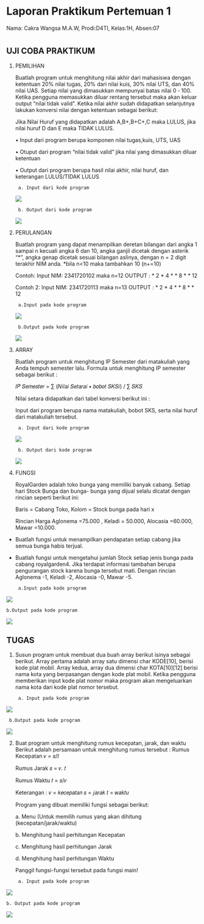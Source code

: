 # Laporan Praktikum Pertemuan 1
Nama: Cakra Wangsa M.A.W, Prodi:D4TI, Kelas:1H, Absen:07
#
## UJI COBA PRAKTIKUM

1. PEMILIHAN

    Buatlah program untuk menghitung nilai akhir dari mahasiswa dengan ketentuan 20% nilai tugas, 20% dari nilai kuis, 30% nilai UTS, dan 40% nilai UAS. Setiap nilai yang dimasukkan mempunyai batas nilai 0 ‐ 100. Ketika pengguna memasukkan diluar rentang tersebut maka akan keluar output “nilai tidak valid”. Ketika nilai akhir sudah didapatkan selanjutnya lakukan konversi nilai dengan ketentuan sebagai berikut:

    Jika Nilai Huruf yang didapatkan adalah A,B+,B+C+,C maka LULUS, jika nilai huruf D dan E maka TIDAK LULUS.

    • Input dari program berupa komponen nilai tugas,kuis, UTS, UAS

    • Otuput dari program “nilai tidak valid” jika nilai yang dimasukkan diluar ketentuan

    • Output dari program berupa hasil nilai akhir, nilai huruf, dan keterangan LULUS/TIDAK LULUS

        a. Input dari kode program

    <img src="in pemilihan update.png">

        b. Output dari kode program
    <img src="out pemilihan update.png">



2. PERULANGAN

    Buatlah program yang dapat menampilkan deretan bilangan dari angka 1 sampai n kecuali angka 6 dan 10, angka ganjil dicetak dengan asterik “*”, angka genap dicetak sesuai bilangan aslinya, dengan n = 2 digit terakhir NIM anda. *bila n<10 maka tambahkan 10 (n+=10)

    Contoh: Input NIM: 2341720102 maka n=12 OUTPUT : * 2 * 4 * * 8 * * 12
    
    Contoh 2: Input NIM: 2341720113 maka n=13 OUTPUT : * 2 * 4 * * 8 * * 12

        a.Input pada kode program

    <img src="in perulangan.png">

        b.Output pada kode program
    <img src="out perulangan.png">


3. ARRAY

    Buatlah program untuk menghitung IP Semester dari matakuliah yang Anda tempuh semester lalu. Formula untuk menghitung IP semester sebagai berikut :

    𝐼𝑃 𝑆𝑒𝑚𝑒𝑠𝑡𝑒𝑟 = ∑ (𝑁𝑖𝑙𝑎𝑖 𝑆𝑒𝑡𝑎𝑟𝑎𝑖 ∗ 𝑏𝑜𝑏𝑜𝑡 𝑆𝐾𝑆𝑖) / ∑ 𝑆𝐾𝑆

    Nilai setara didapatkan dari tabel konversi berikut ini :

    Input dari program berupa nama matakuliah, bobot SKS, serta nilai huruf dari matakuliah tersebut.

        a. Input dari kode program

    <img src="in array.png">

        b. Output dari kode program

    <img src="out array.png">


4. FUNGSI

    RoyalGarden adalah toko bunga yang memiliki banyak cabang. Setiap hari Stock Bunga dan bunga- bunga yang dijual selalu dicatat dengan rincian seperti berikut ini:

    Baris = Cabang Toko, Kolom = Stock bunga pada hari x

    Rincian Harga Aglonema =75.000 , Keladi = 50.000, Alocasia =60.000, Mawar =10.000.

- Buatlah fungsi untuk menampilkan pendapatan setiap cabang jika semua bunga habis terjual.
-  Buatlah fungsi untuk mengetahui jumlah Stock setiap jenis bunga pada cabang royalgarden4. Jika terdapat informasi tambahan berupa pengurangan stock karena bunga tersebut mati. Dengan rincian Aglonema -1, Keladi -2, Alocasia -0, Mawar -5.

        a.Input pada kode program

<img src="in fungsi.png">

    b.Output pada kode program

<img src="out fungsi.png">


## TUGAS

1. Susun program untuk membuat dua buah array berikut isinya sebagai berikut. Array pertama adalah array satu dimensi char KODE[10], berisi kode plat mobil. Array kedua, array dua dimensi char KOTA[10][12] berisi nama kota yang berpasangan dengan kode plat mobil. Ketika pengguna memberikan input kode plat nomor maka program akan mengeluarkan nama kota dari kode plat nomor tersebut.

        a. Input pada kode program
<img src= "in tugas plat.png">

     b.Output pada kode program
<img src= "out tugas plat.png">


2. Buat program untuk menghitung rumus kecepatan, jarak, dan waktu Berikut adalah persamaan untuk menghitung rumus tersebut :
    Rumus Kecepatan 𝑣 = 𝑠/𝑡

    Rumus Jarak 𝑠 = 𝑣. 𝑡

    Rumus Waktu 𝑡 = 𝑠/𝑣

    Keterangan : 𝑣 = 𝑘𝑒𝑐𝑒𝑝𝑎𝑡𝑎𝑛 𝑠 = 𝑗𝑎𝑟𝑎𝑘 𝑡 = 𝑤𝑎𝑘𝑡𝑢

    Program yang dibuat memiliki fungsi sebagai berikut:

    a. Menu (Untuk memilih rumus yang akan dihitung (kecepatan/jarak/waktu)

    b. Menghitung hasil perhitungan Kecepatan

    c. Menghitung hasil perhitungan Jarak

    d. Menghitung hasil perhitungan Waktu

    Panggil fungsi-fungsi tersebut pada fungsi main!


        a. Input pada kode program
<img src= "in hitung rumus.png">

    b. Output pada kode program
<img src="out hitung rumus.png">